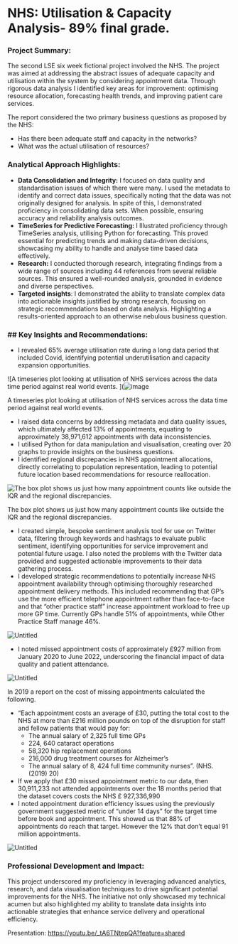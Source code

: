 # NHS: Utilisation & Capacity Analysis- 89% final grade.

### Project Summary: 
The second LSE six week fictional project involved the NHS. The project was aimed at addressing the abstract issues of adequate capacity and utilisation within the system by considering appointment data. Through rigorous data analysis I identified key areas for improvement: optimising resource allocation, forecasting health trends, and improving patient care services.

The report considered the two primary business questions as proposed by the NHS:

- Has there been adequate staff and capacity in the networks?
- What was the actual utilisation of resources?

### Analytical Approach Highlights:
- **Data Consolidation and Integrity:** I focused on data quality and standardisation issues of which there were many. I used the metadata to identify and correct data issues, specifically noting that the data was not originally designed for analysis. In spite of this, I demonstrated proficiency in consolidating data sets. When possible, ensuring accuracy and reliability analysis outcomes.
- **TimeSeries for Predictive Forecasting:** I Illustrated proficiency through TimeSeries analysis, utilising Python for forecasting. This proved essential for predicting trends and making data-driven decisions, showcasing my ability to handle and analyse time based data effectively.
- **Research:** I conducted thorough research, integrating findings from a wide range of sources including 44 references from several reliable sources. This ensured a well-rounded analysis, grounded in evidence and diverse perspectives.
- **Targeted insights**: I demonstrated the ability to translate complex data into actionable insights justified by strong research, focusing on strategic recommendations based on data analysis. Highlighting a results-oriented approach to an otherwise nebulous business question.

### ## **Key Insights and Recommendations:**

- I revealed 65% average utilisation rate during a long data period that included Covid, identifying potential underutilisation and capacity expansion opportunities.

![A timeseries plot looking at utilisation of NHS services across the data time period against real world events. ](![image](https://github.com/Wburto/NHS/assets/132344378/affe2382-2813-490d-ad9a-c9aa1668e8d1)



A timeseries plot looking at utilisation of NHS services across the data time period against real world events. 

- I raised data concerns by addressing metadata and data quality issues, which ultimately affected 13% of appointments, equating to approximately 38,971,612 appointments with data inconsistencies.
- I utilised Python for data manipulation and visualisation, creating over 20 graphs to provide insights on the business questions.
- I identified regional discrepancies in NHS appointment allocations, directly correlating to population representation, leading to potential future location based recommendations for resource reallocation.

![The box plot shows us just how many appointment counts like outside the IQR and the regional discrepancies. ](https://prod-files-secure.s3.us-west-2.amazonaws.com/4394a732-f9f1-4e08-94ea-113fc19ce7c0/6eee0b00-5fe9-4917-ad27-5b0892f5fba1/Untitled.png)

The box plot shows us just how many appointment counts like outside the IQR and the regional discrepancies. 

- I created simple, bespoke sentiment analysis tool for use on Twitter data, filtering through keywords and hashtags to evaluate public sentiment, identifying opportunities for service improvement and potential future usage. I also noted the problems with the Twitter data provided and suggested actionable improvements to their data gathering process.
- I developed strategic recommendations to potentially increase NHS appointment availability through optimising thoroughly researched appointment delivery methods. This included recommending that GP’s use the more efficient telephone appointment rather than face-to-face and that “other practice staff” increase appointment workload to free up more GP time. Currently GPs handle 51% of appointments, while Other Practice Staff manage 46%.

![Untitled](https://prod-files-secure.s3.us-west-2.amazonaws.com/4394a732-f9f1-4e08-94ea-113fc19ce7c0/f6a93fdf-8050-4280-a039-11e43907da38/Untitled.png)

- I noted missed appointment costs of approximately £927 million from January 2020 to June 2022, underscoring the financial impact of data quality and patient attendance.

![Untitled](https://prod-files-secure.s3.us-west-2.amazonaws.com/4394a732-f9f1-4e08-94ea-113fc19ce7c0/c30bf00a-2c79-4e9e-91ad-59a213648d66/Untitled.png)

In 2019 a report on the cost of missing appointments calculated the following.

- “Each appointment costs an average of £30, putting the total cost to the NHS at more than £216 million pounds on top of the disruption for
staff and fellow patients that would pay for:
    - The annual salary of 2,325 full time GPs
    - 224, 640 cataract operations
    - 58,320 hip replacement operations
    - 216,000 drug treatment courses for Alzheimer’s
    - The annual salary of 8, 424 full time community nurses”. (NHS. (2019) 20)
- If we apply that £30 missed appointment metric to our data, then 30,911,233 not attended appointments over the 18 months period that the
dataset covers costs the NHS £ 927,336,990
- I noted appointment duration efficiency issues using the previously government suggested metric of “under 14 days” for the target time before book and appointment. This showed us that 88% of appointments do reach that target. However the 12% that don’t equal 91 million appointments.

![Untitled](https://prod-files-secure.s3.us-west-2.amazonaws.com/4394a732-f9f1-4e08-94ea-113fc19ce7c0/43f9b12d-9e17-4efc-8e4b-ff42942f4003/Untitled.png)


### Professional Development and Impact: 
This project underscored my proficiency in leveraging advanced analytics, research, and data visualisation techniques to drive significant potential improvements for the NHS. The initiative not only showcased my technical acumen but also highlighted my ability to translate data insights into actionable strategies that enhance service delivery and operational efficiency.

Presentation: https://youtu.be/_tA6TNtepQA?feature=shared 

